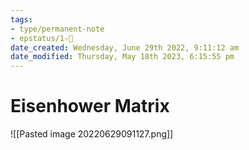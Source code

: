 ```yaml
---
tags: 
- type/permanent-note
- epstatus/1-🌱
date_created: Wednesday, June 29th 2022, 9:11:12 am
date_modified: Thursday, May 18th 2023, 6:15:55 pm
---
```

# Eisenhower Matrix
![[Pasted image 20220629091127.png]]